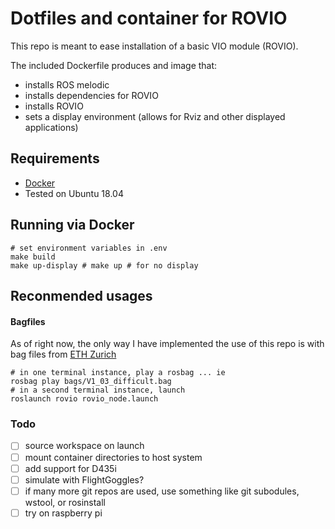 Dotfiles and container for ROVIO
========

This repo is meant to ease installation of a basic VIO module (ROVIO).

The included Dockerfile produces and image that:
 - installs ROS melodic
 - installs dependencies for ROVIO
 - installs ROVIO
 - sets a display environment (allows for Rviz and other displayed applications)

## Requirements
 - [Docker](https://docs.docker.com/get-docker/)
 - Tested on Ubuntu 18.04

## Running via Docker

```shell
# set environment variables in .env
make build
make up-display # make up # for no display
```

## Reconmended usages

#### Bagfiles
As of right now, the only way I have implemented the use of this repo is with bag files from [ETH Zurich](https://projects.asl.ethz.ch/datasets/doku.php?id=kmavvisualinertialdatasets)

```shell
# in one terminal instance, play a rosbag ... ie
rosbag play bags/V1_03_difficult.bag
# in a second terminal instance, launch 
roslaunch rovio rovio_node.launch
```

### Todo
- [ ] source workspace on launch
- [ ] mount container directories to host system
- [ ] add support for D435i
- [ ] simulate with FlightGoggles?
- [ ] if many more git repos are used, use something like git subodules, wstool, or rosinstall
- [ ] try on raspberry pi
